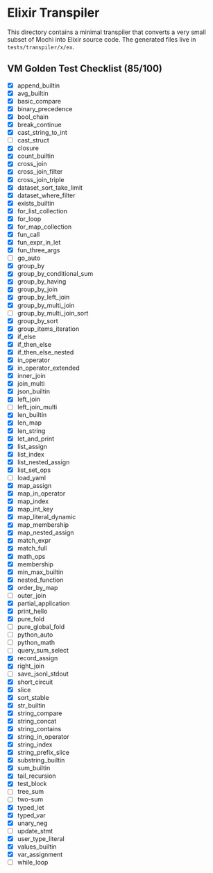 # Elixir Transpiler

This directory contains a minimal transpiler that converts a very small subset of Mochi into Elixir source code. The generated files live in `tests/transpiler/x/ex`.

## VM Golden Test Checklist (85/100)
- [x] append_builtin
- [x] avg_builtin
- [x] basic_compare
- [x] binary_precedence
- [x] bool_chain
- [x] break_continue
- [x] cast_string_to_int
- [ ] cast_struct
- [x] closure
- [x] count_builtin
- [x] cross_join
- [x] cross_join_filter
- [x] cross_join_triple
- [x] dataset_sort_take_limit
- [x] dataset_where_filter
- [x] exists_builtin
- [x] for_list_collection
- [x] for_loop
- [x] for_map_collection
- [x] fun_call
- [x] fun_expr_in_let
- [x] fun_three_args
- [ ] go_auto
- [x] group_by
- [x] group_by_conditional_sum
- [x] group_by_having
- [x] group_by_join
- [x] group_by_left_join
- [x] group_by_multi_join
- [ ] group_by_multi_join_sort
- [x] group_by_sort
- [x] group_items_iteration
- [x] if_else
- [x] if_then_else
- [x] if_then_else_nested
- [x] in_operator
- [x] in_operator_extended
- [x] inner_join
- [x] join_multi
- [x] json_builtin
- [x] left_join
- [ ] left_join_multi
- [x] len_builtin
- [x] len_map
- [x] len_string
- [x] let_and_print
- [x] list_assign
- [x] list_index
- [x] list_nested_assign
- [x] list_set_ops
- [ ] load_yaml
- [x] map_assign
- [x] map_in_operator
- [x] map_index
- [x] map_int_key
- [x] map_literal_dynamic
- [x] map_membership
- [x] map_nested_assign
- [x] match_expr
- [x] match_full
- [x] math_ops
- [x] membership
- [x] min_max_builtin
- [x] nested_function
- [x] order_by_map
- [ ] outer_join
- [x] partial_application
- [x] print_hello
- [x] pure_fold
- [ ] pure_global_fold
- [ ] python_auto
- [ ] python_math
- [ ] query_sum_select
- [x] record_assign
- [x] right_join
- [ ] save_jsonl_stdout
- [x] short_circuit
- [x] slice
- [x] sort_stable
- [x] str_builtin
- [x] string_compare
- [x] string_concat
- [x] string_contains
- [x] string_in_operator
- [x] string_index
- [x] string_prefix_slice
- [x] substring_builtin
- [x] sum_builtin
- [x] tail_recursion
- [x] test_block
- [ ] tree_sum
- [ ] two-sum
- [x] typed_let
- [x] typed_var
- [x] unary_neg
- [ ] update_stmt
- [x] user_type_literal
- [x] values_builtin
- [x] var_assignment
- [ ] while_loop

